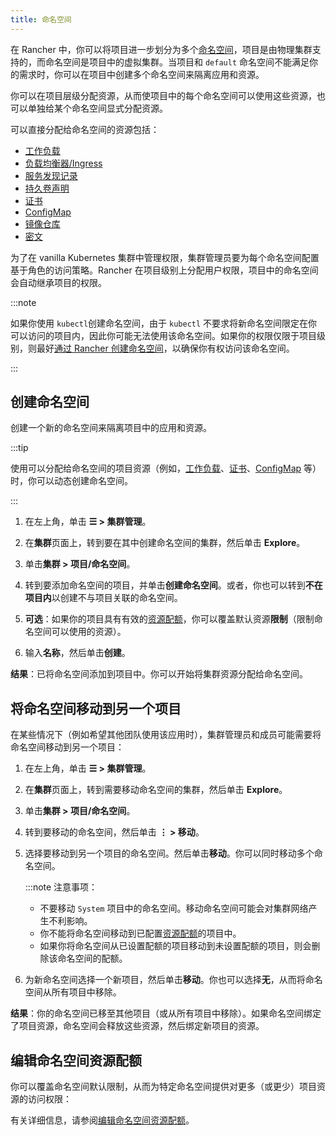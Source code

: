 ```yaml
---
title: 命名空间
---
```


在 Rancher 中，你可以将项目进一步划分为多个[命名空间](https://kubernetes.io/docs/concepts/overview/working-with-objects/namespaces/)，项目是由物理集群支持的，而命名空间是项目中的虚拟集群。当项目和 `default` 命名空间不能满足你的需求时，你可以在项目中创建多个命名空间来隔离应用和资源。

你可以在项目层级分配资源，从而使项目中的每个命名空间可以使用这些资源，也可以单独给某个命名空间显式分配资源。

可以直接分配给命名空间的资源包括：

- [工作负载](../../pages-for-subheaders/workloads-and-pods.md)
- [负载均衡器/Ingress](../../pages-for-subheaders/load-balancer-and-ingress-controller.md)
- [服务发现记录](kubernetes-resources-setup/create-services.md)
- [持久卷声明](../../pages-for-subheaders/create-kubernetes-persistent-storage.md)
- [证书](kubernetes-resources-setup/encrypt-http-communication.md)
- [ConfigMap](kubernetes-resources-setup/configmaps.md)
- [镜像仓库](kubernetes-resources-setup/kubernetes-and-docker-registries.md)
- [密文](kubernetes-resources-setup/secrets.md)

为了在 vanilla Kubernetes 集群中管理权限，集群管理员要为每个命名空间配置基于角色的访问策略。Rancher 在项目级别上分配用户权限，项目中的命名空间会自动继承项目的权限。

:::note

如果你使用 `kubectl`创建命名空间，由于 `kubectl` 不要求将新命名空间限定在你可以访问的项目内，因此你可能无法使用该命名空间。如果你的权限仅限于项目级别，则最好[通过 Rancher 创建命名空间](manage-namespaces.md)，以确保你有权访问该命名空间。

:::

## 创建命名空间

创建一个新的命名空间来隔离项目中的应用和资源。

:::tip

使用可以分配给命名空间的项目资源（例如，[工作负载](kubernetes-resources-setup/workloads-and-pods/deploy-workloads.md)、[证书](kubernetes-resources-setup/encrypt-http-communication.md)、[ConfigMap](kubernetes-resources-setup/configmaps.md) 等）时，你可以动态创建命名空间。

:::

1. 在左上角，单击 **☰ > 集群管理**。
1. 在**集群**页面上，转到要在其中创建命名空间的集群，然后单击 **Explore**。
1. 单击**集群 > 项目/命名空间**。
1. 转到要添加命名空间的项目，并单击**创建命名空间**。或者，你也可以转到**不在项目内**以创建不与项目关联的命名空间。

1. **可选**：如果你的项目具有有效的[资源配额](../../pages-for-subheaders/manage-project-resource-quotas.md)，你可以覆盖默认资源**限制**（限制命名空间可以使用的资源）。

1. 输入**名称**，然后单击**创建**。

**结果**：已将命名空间添加到项目中。你可以开始将集群资源分配给命名空间。

## 将命名空间移动到另一个项目

在某些情况下（例如希望其他团队使用该应用时），集群管理员和成员可能需要将命名空间移动到另一个项目：

1. 在左上角，单击 **☰ > 集群管理**。
1. 在**集群**页面上，转到需要移动命名空间的集群，然后单击 **Explore**。
1. 单击**集群 > 项目/命名空间**。
1. 转到要移动的命名空间，然后单击 **⋮ > 移动**。

1. 选择要移动到另一个项目的命名空间。然后单击**移动**。你可以同时移动多个命名空间。

   :::note 注意事项：

   - 不要移动 `System` 项目中的命名空间。移动命名空间可能会对集群网络产生不利影响。
   - 你不能将命名空间移动到已配置[资源配额](../../pages-for-subheaders/manage-project-resource-quotas.md)的项目中。
   - 如果你将命名空间从已设置配额的项目移动到未设置配额的项目，则会删除该命名空间的配额。

1. 为新命名空间选择一个新项目，然后单击**移动**。你也可以选择**无**，从而将命名空间从所有项目中移除。

**结果**：你的命名空间已移至其他项目（或从所有项目中移除）。如果命名空间绑定了项目资源，命名空间会释放这些资源，然后绑定新项目的资源。

## 编辑命名空间资源配额

你可以覆盖命名空间默认限制，从而为特定命名空间提供对更多（或更少）项目资源的访问权限：

有关详细信息，请参阅[编辑命名空间资源配额](../advanced-user-guides/manage-projects/manage-project-resource-quotas/override-default-limit-in-namespaces.md)。